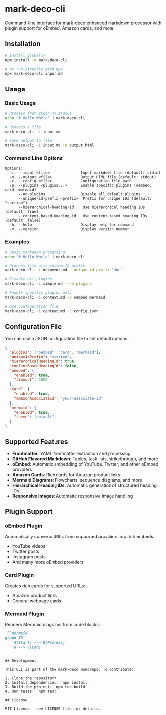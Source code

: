 # mark-deco-cli

Command-line interface for [mark-deco](https://npmjs.com/package/mark-deco) enhanced markdown processor with plugin support for oEmbed, Amazon cards, and more.

## Installation

```bash
# Install globally
npm install -g mark-deco-cli

# Or run directly with npx
npx mark-deco-cli input.md
```

## Usage

### Basic Usage

```bash
# Process from stdin to stdout
echo "# Hello World" | mark-deco-cli

# Process a file
mark-deco-cli -i input.md

# Save output to file
mark-deco-cli -i input.md -o output.html
```

### Command Line Options

```
Options:
  -i, --input <file>              Input markdown file (default: stdin)
  -o, --output <file>             Output HTML file (default: stdout)
  -c, --config <file>             Configuration file path
  -p, --plugins <plugins...>      Enable specific plugins (oembed, card, mermaid)
      --no-plugins                Disable all default plugins
      --unique-id-prefix <prefix>  Prefix for unique IDs (default: "section")
      --hierarchical-heading-id    Use hierarchical heading IDs (default: true)
      --content-based-heading-id   Use content-based heading IDs (default: false)
  -h, --help                      Display help for command
  -V, --version                   Display version number
```

### Examples

```bash
# Basic markdown processing
echo "# Hello World" | mark-deco-cli

# Process file with custom ID prefix
mark-deco-cli -i document.md --unique-id-prefix "doc"

# Disable all plugins
mark-deco-cli -i simple.md --no-plugins

# Enable specific plugins only
mark-deco-cli -i content.md -p oembed mermaid

# Use configuration file
mark-deco-cli -i content.md -c config.json
```

## Configuration File

You can use a JSON configuration file to set default options:

```json
{
  "plugins": ["oembed", "card", "mermaid"],
  "uniqueIdPrefix": "section",
  "hierarchicalHeadingId": true,
  "contentBasedHeadingId": false,
  "oembed": {
    "enabled": true,
    "timeout": 5000
  },
  "card": {
    "enabled": true,
    "amazonAssociateId": "your-associate-id"
  },
  "mermaid": {
    "enabled": true,
    "theme": "default"
  }
}
```

## Supported Features

- **Frontmatter**: YAML frontmatter extraction and processing
- **GitHub Flavored Markdown**: Tables, task lists, strikethrough, and more
- **oEmbed**: Automatic embedding of YouTube, Twitter, and other oEmbed providers
- **Amazon Cards**: Rich cards for Amazon product links
- **Mermaid Diagrams**: Flowcharts, sequence diagrams, and more
- **Hierarchical Heading IDs**: Automatic generation of structured heading IDs
- **Responsive Images**: Automatic responsive image handling

## Plugin Support

### oEmbed Plugin
Automatically converts URLs from supported providers into rich embeds:
- YouTube videos
- Twitter posts  
- Instagram posts
- And many more oEmbed providers

### Card Plugin
Creates rich cards for supported URLs:
- Amazon product links
- General webpage cards

### Mermaid Plugin
Renders Mermaid diagrams from code blocks:
```markdown
```mermaid
graph TD
    A[Start] --> B[Process]
    B --> C[End]
```
```

## Development

This CLI is part of the mark-deco monorepo. To contribute:

1. Clone the repository
2. Install dependencies: `npm install`
3. Build the project: `npm run build`
4. Run tests: `npm test`

## License

MIT License - see LICENSE file for details. 
